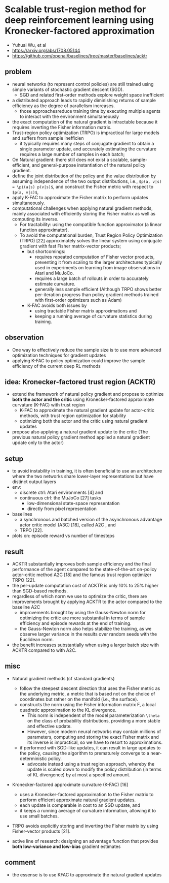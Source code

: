 # Scalable trust-region method for deep reinforcement learning using Kronecker-factored approximation
* Yuhuai Wu, et al
* https://arxiv.org/abs/1708.05144
* https://github.com/openai/baselines/tree/master/baselines/acktr

## problem
* neural networks (to represent control policies) are still trained using simple variants of stochastic gradient descent (SGD).
  * SGD and related first-order methods explore weight space inefficient
* a distributed approach leads to rapidly diminishing returns of sample efficiency as the degree of parallelism increases.
  * those approachesreduce training time by executing multiple agents to interact with the environment simultaneously
* the exact computation of the natural gradient is intractable because
  it requires inverting the Fisher information matrix.
* Trust-region policy optimization (TRPO) is impractical for large models and suffers from sample inefficien
  * it typically requires many steps of conjugate gradient to obtain a single parameter update, and
    accurately estimating the curvature requires a large number of samples in each batch;
* On Natural gradient: there still does not exist a scalable, sample-efficient, and
  general-purpose instantiation of the natural policy gradient.
* define the joint distribution of the policy and the value distribution by
  assuming independence of the two output distributions, i.e., `$p(a, v|s) = \pi(a|s) p(v|s)$`, and
  construct the Fisher metric with respect to `$p(a, v|s)$`,
* apply K-FAC to approximate the Fisher matrix to perform updates simultaneously.
* computational challenges when applying natural gradient methods, mainly associated with 
  efficiently storing the Fisher matrix as well as computing its inverse.
  * For tractability: using the compatible function approximator (a linear function approximator). 
  * To avoid the computational burden, Trust Region Policy Optimization (TRPO) [22] approximately solves 
    the linear system using conjugate gradient with fast Fisher matrix-vector products; 
    * but shortcomings:
      * requires repeated computation of Fisher vector products, 
        preventing it from scaling to the larger architectures typically used in experiments on learning from 
         image observations in Atari and MuJoCo. 
      * requires a large batch of rollouts in order to accurately estimate curvature. 
      * generally less sample efficient (Although TRPO shows better per-iteration progress than 
        policy gradient methods trained with first-order optimizers such as Adam)
    * K-FAC avoids both issues by 
      * using tractable Fisher matrix approximations and 
      * keeping a running average of curvature statistics during training.  

## observation
* One way to effectively reduce the sample size is to use more advanced optimization techniques for gradient updates
* applying K-FAC to policy optimization could improve the sample efficiency of the current deep RL methods

## idea: Kronecker-factored trust region (ACKTR)
* extend the framework of natural policy gradient and
  propose to optimize **both the actor and the critic** using Kronecker-factored approximate curvature (K-FAC) with trust region
  * K-FAC to approximate the natural gradient update for actor-critic methods, with trust region optimization for stability
  * optimizing both the actor and the critic using natural gradient updates
* propose also applying a natural gradient update to the critic
  (The previous natural policy gradient method applied a natural gradient update only to the actor)
  
## setup
* to avoid instability in training,
  it is often beneficial to use an architecture where the two networks share lower-layer representations but
  have distinct output layers
* env:
  * discrete ctrl: Atari environments [4] and 
  * continuous ctrl: the MuJoCo [27] tasks
    * low-dimensional state-space representation 
    * directly from pixel representation
* baselines
  * a synchronous and batched version of the asynchronous advantage actor critic model (A3C) [18], called A2C , and 
  * TRPO [22].
* plots on: episode reward vs number of timesteps
  
## result
* ACKTR substantially improves both sample efficiency and the final performance of the agent
  compared to the state-of-the-art on-policy actor-critic method A2C [18] and the famous trust region optimizer TRPO [22].
* the per-update computation cost of ACKTR is only 10% to 25% higher than SGD-based methods.
* regardless of which norm we use to optimize the critic, there are improvements brought by 
  applying ACKTR to the actor compared to the baseline A2C
  * improvements brought by using the Gauss-Newton norm for optimizing the critic are more substantial in terms of 
    sample efficiency and episode rewards at the end of training. 
  * the Gauss-Newton norm also helps stabilize the training, 
    as we observe larger variance in the results over random seeds with the Euclidean norm.
* the benefit increases substantially when using a larger batch size with ACKTR compared to with A2C.

## misc
* Natural gradient methods (cf standard gradients)
  * follow the steepest descent direction that uses the Fisher metric as the underlying metric,
    a metric that is based not on the choice of coordinates but rather on the manifold (i.e., the surface).
  * constructs the norm using the Fisher information matrix F, a local quadratic approximation to the KL divergence.
    * This norm is independent of the model parameterization `\theta` on the class of probability distributions,
      providing a more stable and effective update.
    * However, since modern neural networks may contain millions of parameters,
      computing and storing the exact Fisher matrix and its inverse is impractical, so we have to resort to approximations.
  * if performed with SGD-like updates, it can result in large updates to the policy, causing
    the algorithm to prematurely converge to a near-deterministic policy.
    * advocate instead using a trust region approach, whereby
      the update is scaled down to modify the policy distribution (in terms of KL divergence) by 
      at most a specified amount.
    
* Kronecker-factored approximate curvature (K-FAC) [16] 
  * uses a Kronecker-factored approximation to the Fisher matrix to perform efficient approximate natural gradient updates.
  * each update is comparable in cost to an SGD update, and
  * it keeps a running average of curvature information, allowing it to use small batches.
  
* TRPO avoids explicitly storing and inverting the Fisher matrix by using Fisher-vector products [21].
  
* active line of research:
  designing an advantage function that provides **both low-variance and low-bias** gradient estimates
  
## comment
* the essense is to use KFAC to approximate the natural gradient updates

